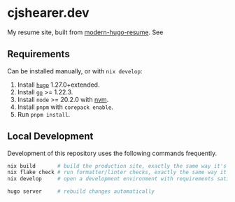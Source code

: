 # cjshearer.dev

My resume site, built from [modern-hugo-resume](https://github.com/cjshearer/cjshearer.dev). See 

## Requirements

Can be installed manually, or with `nix develop`:

1. Install [`hugo`](https://gohugo.io/installation/) 1.27.0+extended.
2. Install [`go`](https://go.dev/dl/) >= 1.22.3.
3. Install `node` >= 20.2.0 with [nvm](https://github.com/nvm-sh/nvm).
4. Install `pnpm` with `corepack enable`.
5. Run `pnpm install`.

## Local Development

Development of this repository uses the following commands frequently.

```sh
nix build       # build the production site, exactly the same way it's done in CI
nix flake check # run formatter/linter checks, exactly the same way it's done in CI
nix develop     # open a development environment with requirements satisfied

hugo server     # rebuild changes automatically
```

